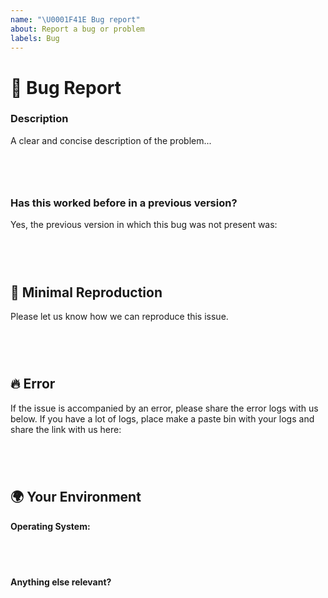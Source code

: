 ```yaml
---
name: "\U0001F41E Bug report"
about: Report a bug or problem
labels: Bug
---
```


# 🐞 Bug Report

### Description

<!-- ✍️--> A clear and concise description of the problem...

<pre>
  <code>

  </code>
</pre>

### Has this worked before in a previous version?

<!-- Did this behavior use to work in the previous version? -->
Yes, the previous version in which this bug was not present was:

<pre>
  <code>

  </code>
</pre>

## 🔬 Minimal Reproduction

<!-- ✍️-->  Please let us know how we can reproduce this issue.
<pre>
  <code>

  </code>
</pre>

## 🔥 Error
<!-- ✍️--> If the issue is accompanied by an error, please share the error logs with us below. If you have a lot of logs, place make a paste bin with your logs and share the link with us here: 

<pre><code>


</code></pre>


## 🌍  Your Environment

**Operating System:**

<pre>
  <code>

  </code>
</pre>

**Anything else relevant?**

<pre>
  <code>

  </code>
</pre>